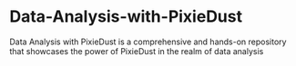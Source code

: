 # Data-Analysis-with-PixieDust
Data Analysis with PixieDust is a comprehensive and hands-on repository that showcases the power of PixieDust in the realm of data analysis
